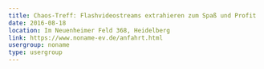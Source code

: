 ```yaml
---
title: Chaos-Treff: Flashvideostreams extrahieren zum Spaß und Profit
date: 2016-08-18
location: Im Neuenheimer Feld 368, Heidelberg
link: https://www.noname-ev.de/anfahrt.html
usergroup: noname
type: usergroup
---
```

